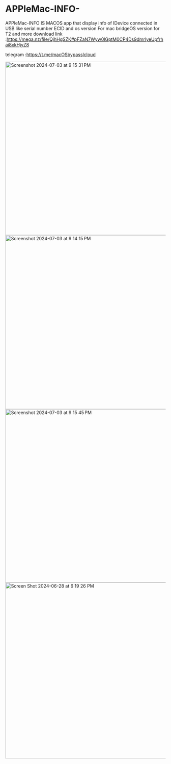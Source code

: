 # APPleMac-INFO-
APPleMac-INFO IS MACOS app that display info of IDevice connected in USB like serial number ECID and os version For mac bridgeOS version for T2 and more 
download link :https://mega.nz/file/QjhHgSZK#pFZaN7Wyw0lGptM0CP4Ds9dmrlyeUpfrhai8xkHjyZ8

telegram :https://t.me/macOSbypassIcloud

<img width="544" alt="Screenshot 2024-07-03 at 9 15 31 PM" src="https://github.com/ACHKA1M/APPleMac-INFO-/assets/72109554/7f030e12-4569-4bb6-affc-e309c78c318b">

<img width="546" alt="Screenshot 2024-07-03 at 9 14 15 PM" src="https://github.com/ACHKA1M/APPleMac-INFO-/assets/72109554/d20f0eae-b5c0-4c97-a64e-22a2e28cedf8">

<img width="544" alt="Screenshot 2024-07-03 at 9 15 45 PM" src="https://github.com/ACHKA1M/APPleMac-INFO-/assets/72109554/a40a00bf-8acb-4171-88b6-e79876ff6c55">

<img width="552" alt="Screen Shot 2024-06-28 at 6 19 26 PM" src="https://github.com/ACHKA1M/APPleMac-INFO-/assets/72109554/5d7c80be-6ce4-40e2-93de-c236cc0a7250">
